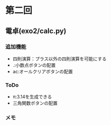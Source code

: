 # 第二回
## 電卓(exo2/calc.py)
### 追加機能
- 四則演算：プラス以外の四則演算を可能にする
- .:小数点ボタンの配置
- ac:オールクリアボタンの配置

### ToDo
- π:3.14を生成できる
- 三角関数ボタンの配置

### メモ